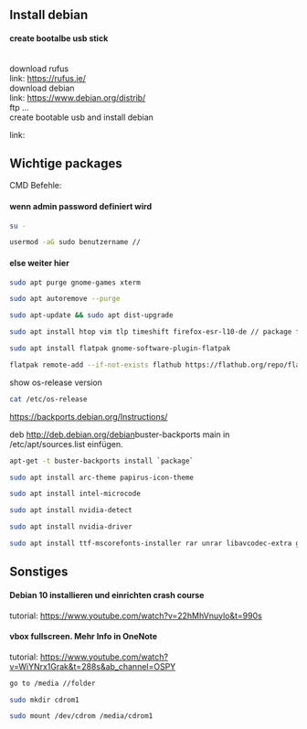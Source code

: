 ## Install debian

#### create bootalbe usb stick 
</br>download rufus
</br>link: https://rufus.ie/
</br>download debian
</br>link: https://www.debian.org/distrib/
</br> ftp ...
</br>create bootable usb and install debian

link: 

## Wichtige packages
CMD Befehle:

#### wenn admin password definiert wird
```bash 
su -
```

```bash 
usermod -aG sudo benutzername // 
```
#### else weiter hier
```bash 
sudo apt purge gnome-games xterm
```

```bash 
sudo apt autoremove --purge
```

```bash 
sudo apt-update && sudo apt dist-upgrade
```

```bash 
sudo apt install htop vim tlp timeshift firefox-esr-l10-de // package for snapshot
```

```bash 
sudo apt install flatpak gnome-software-plugin-flatpak
```

```bash 
flatpak remote-add --if-not-exists flathub https://flathub.org/repo/flathub.flat...​
```

show os-release version
```bash
cat /etc/os-release
```

https://backports.debian.org/Instructions/

deb http://deb.debian.org/debian​ buster-backports main in /etc/apt/sources.list einfügen.

```bash 
apt-get -t buster-backports install `package`
```
```bash 
sudo apt install arc-theme papirus-icon-theme
```

```bash
sudo apt install intel-microcode
```

```bash 
sudo apt install nvidia-detect
```

```bash 
sudo apt install nvidia-driver
```

```bash 
sudo apt install ttf-mscorefonts-installer rar unrar libavcodec-extra gstreamer1.0-libav gstreamer1.0-plugins-ugly gstreamer1.0-vaapi
```

## Sonstiges
#### Debian 10 installieren und einrichten crash course
tutorial: https://www.youtube.com/watch?v=22hMhVnuylo&t=990s
#### vbox fullscreen. Mehr Info in OneNote 
tutorial: https://www.youtube.com/watch?v=WiYNrx1Grak&t=288s&ab_channel=OSPY

```bash
go to /media //folder
```

```bash
sudo mkdir cdrom1
```

```bash
sudo mount /dev/cdrom /media/cdrom1
```
